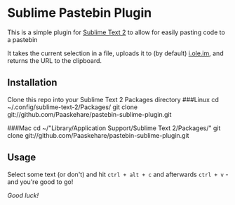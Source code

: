 Sublime Pastebin Plugin
======================

This is a simple plugin for [Sublime Text 2](http://www.sublimetext.com/2) to allow for easily pasting code to a pastebin

It takes the current selection in a file, uploads it to (by default) [i.ole.im](http://i.ole.im), and returns the URL to the clipboard.


Installation
------------

Clone this repo into your Sublime Text 2 Packages directory
###Linux
    cd ~/.config/sublime-text-2/Packages/
    git clone git://github.com/Paaskehare/pastebin-sublime-plugin.git

###Mac
    cd ~/"Library/Application Support/Sublime Text 2/Packages/"
    git clone git://github.com/Paaskehare/pastebin-sublime-plugin.git

Usage
-----

Select some text (or don't) and hit `ctrl + alt + c` and afterwards `ctrl + v` - and you're good to go!

*Good luck!*
